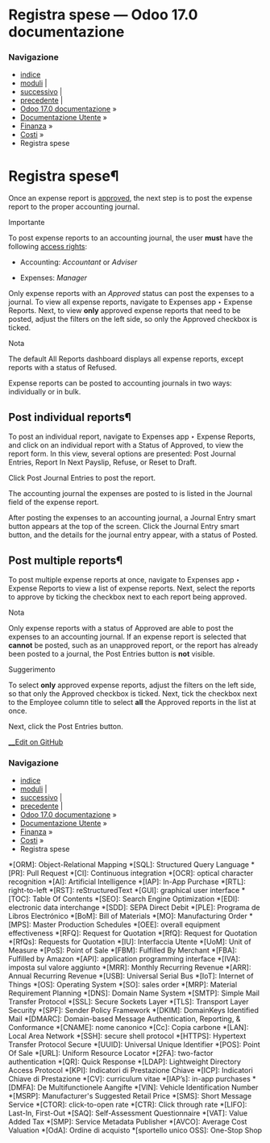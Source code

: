 # Registra spese — Odoo 17.0 documentazione

### Navigazione

  * [indice](../../../genindex.html "Indice generale")
  * [moduli](../../../py-modindex.html "Indice del modulo Python") |
  * [successivo](reimburse.html "Reimburse employees") |
  * [precedente](expense_reports.html "Expense reports") |
  * [Odoo 17.0 documentazione](../../../index-2.html) »
  * [Documentazione Utente](../../../applications.html) »
  * [Finanza](../../finance.html) »
  * [Costi](../expenses.html) »
  * Registra spese



# Registra spese¶

Once an expense report is [approved](approve_expenses.html), the next step is to post the expense report to the proper accounting journal.

Importante

To post expense reports to an accounting journal, the user **must** have the following [access rights](../../general/users/access_rights.html):

  * Accounting: _Accountant_ or _Adviser_

  * Expenses: _Manager_




Only expense reports with an _Approved_ status can post the expenses to a journal. To view all expense reports, navigate to Expenses app ‣ Expense Reports. Next, to view **only** approved expense reports that need to be posted, adjust the filters on the left side, so only the Approved checkbox is ticked.

Nota

The default All Reports dashboard displays all expense reports, except reports with a status of Refused.

Expense reports can be posted to accounting journals in two ways: individually or in bulk.

## Post individual reports¶

To post an individual report, navigate to Expenses app ‣ Expense Reports, and click on an individual report with a Status of Approved, to view the report form. In this view, several options are presented: Post Journal Entries, Report In Next Payslip, Refuse, or Reset to Draft.

Click Post Journal Entries to post the report.

The accounting journal the expenses are posted to is listed in the Journal field of the expense report.

After posting the expenses to an accounting journal, a Journal Entry smart button appears at the top of the screen. Click the Journal Entry smart button, and the details for the journal entry appear, with a status of Posted.

## Post multiple reports¶

To post multiple expense reports at once, navigate to Expenses app ‣ Expense Reports to view a list of expense reports. Next, select the reports to approve by ticking the checkbox next to each report being approved.

Nota

Only expense reports with a status of Approved are able to post the expenses to an accounting journal. If an expense report is selected that **cannot** be posted, such as an unapproved report, or the report has already been posted to a journal, the Post Entries button is **not** visible.

Suggerimento

To select **only** approved expense reports, adjust the filters on the left side, so that only the Approved checkbox is ticked. Next, tick the checkbox next to the Employee column title to select **all** the Approved reports in the list at once.

Next, click the Post Entries button.

[ __Edit on GitHub](https://github.com/odoo/documentation/edit/17.0/content/applications/finance/expenses/post_expenses.rst)

### Navigazione

  * [indice](../../../genindex.html "Indice generale")
  * [moduli](../../../py-modindex.html "Indice del modulo Python") |
  * [successivo](reimburse.html "Reimburse employees") |
  * [precedente](expense_reports.html "Expense reports") |
  * [Odoo 17.0 documentazione](../../../index-2.html) »
  * [Documentazione Utente](../../../applications.html) »
  * [Finanza](../../finance.html) »
  * [Costi](../expenses.html) »
  * Registra spese


  *[ORM]: Object-Relational Mapping
  *[SQL]: Structured Query Language
  *[PR]: Pull Request
  *[CI]: Continuous integration
  *[OCR]: optical character recognition
  *[AI]: Artificial Intelligence
  *[IAP]: In-App Purchase
  *[RTL]: right-to-left
  *[RST]: reStructuredText
  *[GUI]: graphical user interface
  *[TOC]: Table Of Contents
  *[SEO]: Search Engine Optimization
  *[EDI]: electronic data interchange
  *[SDD]: SEPA Direct Debit
  *[PLE]: Programa de Libros Electrónico
  *[BoM]: Bill of Materials
  *[MO]: Manufacturing Order
  *[MPS]: Master Production Schedules
  *[OEE]: overall equipment effectiveness
  *[RFQ]: Request for Quotation
  *[RfQ]: Request for Quotation
  *[RfQs]: Requests for Quotation
  *[IU]: Interfaccia Utente
  *[UoM]: Unit of Measure
  *[PoS]: Point of Sale
  *[FBM]: Fulfilled By Merchant
  *[FBA]: Fulfilled by Amazon
  *[API]: application programming interface
  *[IVA]: imposta sul valore aggiunto
  *[MRR]: Monthly Recurring Revenue
  *[ARR]: Annual Recurring Revenue
  *[USB]: Universal Serial Bus
  *[IoT]: Internet of Things
  *[OS]: Operating System
  *[SO]: sales order
  *[MRP]: Material Requirement Planning
  *[DNS]: Domain Name System
  *[SMTP]: Simple Mail Transfer Protocol
  *[SSL]: Secure Sockets Layer
  *[TLS]: Transport Layer Security
  *[SPF]: Sender Policy Framework
  *[DKIM]: DomainKeys Identified Mail
  *[DMARC]: Domain-based Message Authentication, Reporting, & Conformance
  *[CNAME]: nome canonico
  *[Cc]: Copia carbone
  *[LAN]: Local Area Network
  *[SSH]: secure shell protocol
  *[HTTPS]: Hypertext Transfer Protocol Secure
  *[UUID]: Universal Unique Identifier
  *[POS]: Point Of Sale
  *[URL]: Uniform Resource Locator
  *[2FA]: two-factor authentication
  *[QR]: Quick Response
  *[LDAP]: Lightweight Directory Access Protocol
  *[KPI]: Indicatori di Prestazione Chiave
  *[ICP]: Indicatori Chiave di Prestazione
  *[CV]: curriculum vitae
  *[IAP’s]: in-app purchases
  *[DMFA]: De Multifunctionele Aangifte
  *[VIN]: Vehicle Identification Number
  *[MSRP]: Manufacturer's Suggested Retail Price
  *[SMS]: Short Message Service
  *[CTOR]: click-to-open rate
  *[CTR]: Click through rate
  *[LIFO]: Last-In, First-Out
  *[SAQ]: Self-Assessment Questionnaire
  *[VAT]: Value Added Tax
  *[SMP]: Service Metadata Publisher
  *[AVCO]: Average Cost Valuation
  *[OdA]: Ordine di acquisto
  *[sportello unico OSS]: One-Stop Shop